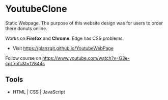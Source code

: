 # YoutubeClone

Static Webpage. The purpose of this website design was for users to order there donuts online.

Works on **Firefox** and **Chrome**. Edge has CSS problems.

- Visit https://planzgit.github.io/YoutubeWebPage

Follow course on https://www.youtube.com/watch?v=G3e-cpL7ofc&t=12844s

## Tools

- HTML | CSS | JavaScript
